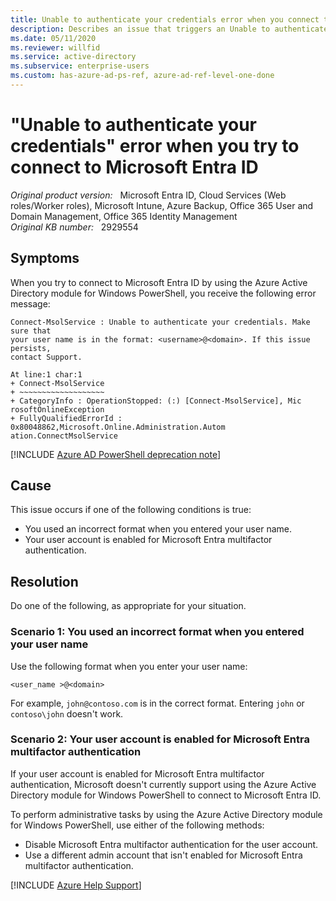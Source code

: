 ```yaml
---
title: Unable to authenticate your credentials error when you connect to Microsoft Entra ID
description: Describes an issue that triggers an Unable to authenticate your credentials. Make sure that your user name is in the format <username>@<domain> error. Occurs when you use the Azure Active Directory module for Windows PowerShell to connect to Microsoft Entra ID.
ms.date: 05/11/2020
ms.reviewer: willfid
ms.service: active-directory
ms.subservice: enterprise-users
ms.custom: has-azure-ad-ps-ref, azure-ad-ref-level-one-done
---
```

# "Unable to authenticate your credentials" error when you try to connect to Microsoft Entra ID

_Original product version:_ &nbsp; Microsoft Entra ID, Cloud Services (Web roles/Worker roles), Microsoft Intune, Azure Backup, Office 365 User and Domain Management, Office 365 Identity Management  
_Original KB number:_ &nbsp; 2929554

## Symptoms

When you try to connect to Microsoft Entra ID by using the Azure Active Directory module for Windows PowerShell, you receive the following error message:

```console
Connect-MsolService : Unable to authenticate your credentials. Make sure that
your user name is in the format: <username>@<domain>. If this issue persists,
contact Support.

At line:1 char:1
+ Connect-MsolService
+ ~~~~~~~~~~~~~~~~~~~
+ CategoryInfo : OperationStopped: (:) [Connect-MsolService], Mic
rosoftOnlineException
+ FullyQualifiedErrorId : 0x80048862,Microsoft.Online.Administration.Autom
ation.ConnectMsolService
```

[!INCLUDE [Azure AD PowerShell deprecation note](~/../support/reusable-content/msgraph-powershell/includes/aad-powershell-deprecation-note.md)]

## Cause

This issue occurs if one of the following conditions is true:

- You used an incorrect format when you entered your user name.
- Your user account is enabled for Microsoft Entra multifactor authentication.

## Resolution

Do one of the following, as appropriate for your situation.

### Scenario 1: You used an incorrect format when you entered your user name

Use the following format when you enter your user name:

`<user_name >@<domain>`

For example, `john@contoso.com` is in the correct format. Entering `john` or `contoso\john` doesn't work.

<a name='scenario-2-your-user-account-is-enabled-for-azure-ad-multi-factor-authentication'></a>

### Scenario 2: Your user account is enabled for Microsoft Entra multifactor authentication

If your user account is enabled for Microsoft Entra multifactor authentication, Microsoft doesn't currently support using the Azure Active Directory module for Windows PowerShell to connect to Microsoft Entra ID.

To perform administrative tasks by using the Azure Active Directory module for Windows PowerShell, use either of the following methods:

- Disable Microsoft Entra multifactor authentication for the user account.
- Use a different admin account that isn't enabled for Microsoft Entra multifactor authentication.

[!INCLUDE [Azure Help Support](../../includes/azure-help-support.md)]
